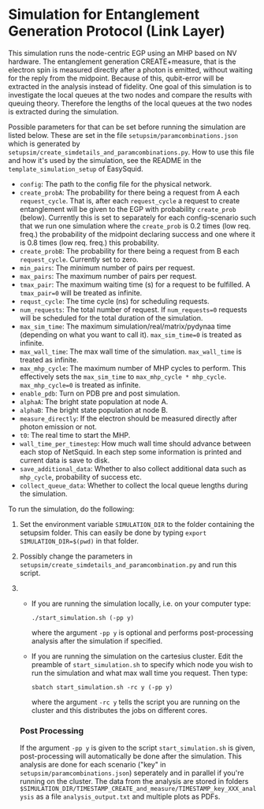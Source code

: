 # Simulation for Entanglement Generation Protocol (Link Layer)
This simulation runs the node-centric EGP using an MHP based on NV hardware.
The entanglement generation CREATE+measure, that is the electron spin is measured directly after a photon is emitted, without waiting for the reply from the midpoint.
Because of this, qubit-error will be extracted in the analysis instead of fidelity.
One goal of this simulation is to investigate the local queues at the two nodes and compare the results with queuing theory.
Therefore the lengths of the local queues at the two nodes is extracted during the simulation.

Possible parameters for that can be set before running the simulation are listed below.
These are set in the file `setupsim/paramcombinations.json` which is generated by `setupsim/create_simdetails_and_paramcombinations.py`.
How to use this file and how it's used by the simulation, see the README in the `template_simulation_setup` of EasySquid.

 - `config`: The path to the config file for the physical network.
 - `create_probA`: The probability for there being a request from A each `request_cycle`.
    That is, after each `request_cycle` a request to create entanglement will be given to the EGP with probability `create_prob` (below).
    Currently this is set to separately for each config-scenario such that we run one simulation where the `create_prob` is 0.2 times (low req. freq.) the probability of the midpoint declaring success and one where it is 0.8 times (low req. freq.) this probability.
 - `create_probB`: The probability for there being a request from B each `request_cycle`.
    Currently set to zero.
 - `min_pairs`: The minimum number of pairs per request.
 - `max_pairs`: The maximum number of pairs per request.
 - `tmax_pair`: The maximum waiting time (s) for a request to be fulfilled.
    A `tmax_pair=0` will be treated as infinite.
 - `requst_cycle`: The time cycle (ns) for scheduling requests.
 - `num_requests`: The total number of request. If `num_requests=0` requests will be scheduled for the total duration of the simulation.
 - `max_sim_time`: The maximum simulation/real/matrix/pydynaa time (depending on what you want to call it). `max_sim_time=0` is treated as infinite.
 - `max_wall_time`: The max wall time of the simulation. `max_wall_time` is treated as infinite.
 - `max_mhp_cycle`: The maximum number of MHP cycles to perform. This effectively sets the `max_sim_time` to `max_mhp_cycle * mhp_cycle`. `max_mhp_cycle=0` is treated as infinite.
 - `enable_pdb`: Turn on PDB pre and post simulation.
 - `alphaA`: The bright state population at node A.
 - `alphaB`: The bright state population at node B.
 - `measure_directly`: If the electron should be measured directly after photon emission or not.
 - `t0`: The real time to start the MHP.
 - `wall_time_per_timestep`: How much wall time should advance between each stop of NetSquid. In each step some information is printed and current data is save to disk.
 - `save_additional_data`: Whether to also collect additional data such as `mhp_cycle`, probability of success etc.
 - `collect_queue_data`: Whether to collect the local queue lengths during the simulation.
 
To run the simulation, do the following:

1. Set the environment variable `SIMULATION_DIR` to the folder containing the setupsim folder. This can easily be done by typing `export SIMULATION_DIR=$(pwd)` in that folder.
2. Possibly change the parameters in `setupsim/create_simdetails_and_paramcombination.py` and run this script.
3.
     - If you are running the simulation locally, i.e. on your computer type:
       ```
       ./start_simulation.sh (-pp y)
       ```
       where the argument `-pp y` is optional and performs post-processing analysis after the simulation if specified.
    
     - If you are running the simulation on the cartesius cluster. Edit the preamble of `start_simulation.sh` to specify which node you wish to run the simulation and what max wall time you request.
       Then type:
       ```
       sbatch start_simulation.sh -rc y (-pp y)
       ```
       where the argument `-rc y` tells the script you are running on the cluster and this distributes the jobs on different cores.
       
   ### Post Processing
   If the argument `-pp y` is given to the script `start_simulation.sh` is given, post-processing will automatically be done after the simulation.
   This analysis are done for each scenario ("key" in `setupsim/paramcombinations.json`) seperately and in parallel if you're running on the cluster.
   The data from the analysis are stored in folders `$SIMULATION_DIR/TIMESTAMP_CREATE_and_measure/TIMESTAMP_key_XXX_analysis` as a file `analysis_output.txt` and multiple plots as PDFs.
